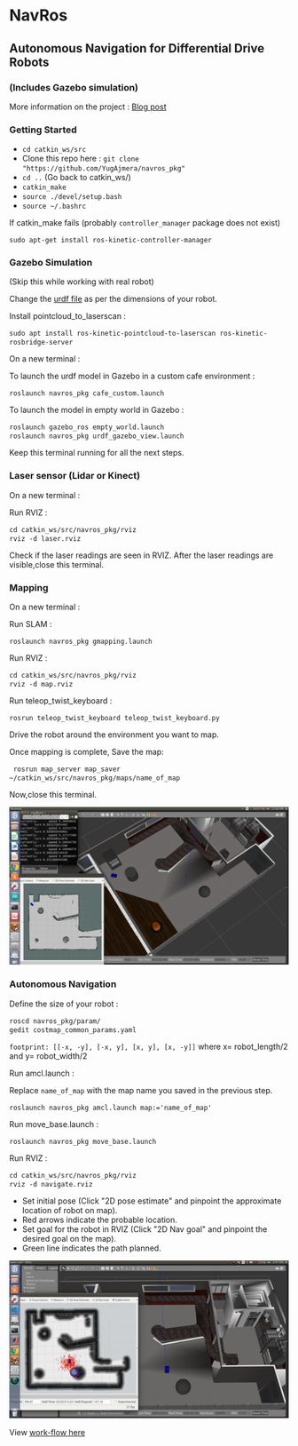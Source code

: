 # NavRos

## Autonomous Navigation for Differential Drive Robots
### (Includes Gazebo simulation)

More information on the project : [Blog post](https://yainnoware.blogspot.com/2019/04/ros-navigation.html)

### Getting Started

- `cd catkin_ws/src`
-  Clone this repo here : `git clone "https://github.com/YugAjmera/navros_pkg"`
- `cd ..` (Go back to catkin_ws/)
- `catkin_make`
- `source ./devel/setup.bash`
- `source ~/.bashrc`

If catkin_make fails (probably `controller_manager` package does not exist)
```
sudo apt-get install ros-kinetic-controller-manager
```

### Gazebo Simulation

(Skip this while working with real robot)

Change the [urdf file](https://github.com/YugAjmera/navros_pkg/blob/master/urdf/car.urdf.xacro) as per the dimensions of your robot.

Install pointcloud_to_laserscan :
```
sudo apt install ros-kinetic-pointcloud-to-laserscan ros-kinetic-rosbridge-server
```

On a new terminal :

To launch the urdf model in Gazebo in a custom cafe environment :
```
roslaunch navros_pkg cafe_custom.launch
```
To launch the model in empty world in Gazebo :
```
roslaunch gazebo_ros empty_world.launch
roslaunch navros_pkg urdf_gazebo_view.launch
```
Keep this terminal running for all the next steps.


### Laser sensor (Lidar or Kinect)
On a new terminal :

Run RVIZ :
```
cd catkin_ws/src/navros_pkg/rviz 
rviz -d laser.rviz
```
Check if the laser readings are seen in RVIZ.
After the laser readings are visible,close this terminal.


### Mapping
On a new terminal :

Run SLAM :
```
roslaunch navros_pkg gmapping.launch
```

Run RVIZ :
```
cd catkin_ws/src/navros_pkg/rviz 
rviz -d map.rviz
```

Run teleop_twist_keyboard :
```
rosrun teleop_twist_keyboard teleop_twist_keyboard.py 
```

Drive the robot around the environment you want to map.

Once mapping is complete,
Save the map:
```
 rosrun map_server map_saver ~/catkin_ws/src/navros_pkg/maps/name_of_map
 ```

Now,close this terminal.

![](screenshot/Screenshot%20from%202019-02-11%2012-28-27.png)

### Autonomous Navigation
Define the size of your robot :
```
roscd navros_pkg/param/
gedit costmap_common_params.yaml 
```
`footprint: [[-x, -y], [-x, y], [x, y], [x, -y]]`
where x= robot_length/2 
and y= robot_width/2


Run amcl.launch :

Replace `name_of_map` with the map name you saved in the previous step.
```
roslaunch navros_pkg amcl.launch map:='name_of_map'
```

Run move_base.launch :
```
roslaunch navros_pkg move_base.launch 
```

Run RVIZ :
```
cd catkin_ws/src/navros_pkg/rviz 
rviz -d navigate.rviz
```

* Set initial pose (Click "2D pose estimate" and pinpoint the approximate location of robot on map). 
* Red arrows indicate the probable location.
* Set goal for the robot in RVIZ (Click "2D Nav goal" and pinpoint the desired goal on the map).
* Green line indicates the path planned.

![](planning.gif)

View [work-flow here](https://github.com/YugAjmera/navros_pkg/blob/master/workflow.md) 

